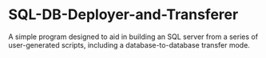 # SQL-DB-Deployer-and-Transferer
A simple program designed to aid in building an SQL server from a series of user-generated scripts, including a database-to-database transfer mode.
